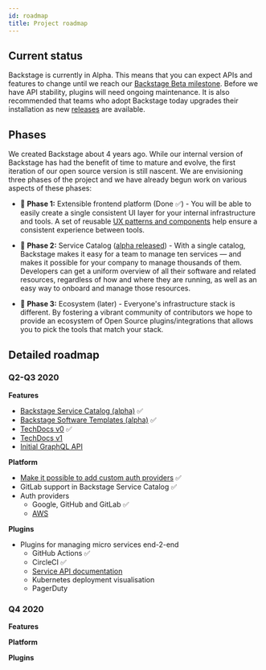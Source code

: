 ```yaml
---
id: roadmap
title: Project roadmap
---
```


## Current status

Backstage is currently in Alpha. This means that you can expect APIs and
features to change until we reach our
[Backstage Beta milestone](https://github.com/spotify/backstage/milestone/19).
Before we have API stability, plugins will need ongoing maintenance. It is also
recommended that teams who adopt Backstage today upgrades their installation as
new [releases](https://github.com/spotify/backstage/releases) are available.

## Phases

We created Backstage about 4 years ago. While our internal version of Backstage
has had the benefit of time to mature and evolve, the first iteration of our
open source version is still nascent. We are envisioning three phases of the
project and we have already begun work on various aspects of these phases:

- 🐣 **Phase 1:** Extensible frontend platform (Done ✅) - You will be able to
  easily create a single consistent UI layer for your internal infrastructure
  and tools. A set of reusable
  [UX patterns and components](http://backstage.io/storybook) help ensure a
  consistent experience between tools.

- 🐢 **Phase 2:** Service Catalog
  ([alpha released](https://backstage.io/blog/2020/06/22/backstage-service-catalog-alpha)) -
  With a single catalog, Backstage makes it easy for a team to manage ten
  services — and makes it possible for your company to manage thousands of them.
  Developers can get a uniform overview of all their software and related
  resources, regardless of how and where they are running, as well as an easy
  way to onboard and manage those resources.

- 🐇 **Phase 3:** Ecosystem (later) - Everyone's infrastructure stack is
  different. By fostering a vibrant community of contributors we hope to provide
  an ecosystem of Open Source plugins/integrations that allows you to pick the
  tools that match your stack.

## Detailed roadmap

### Q2-Q3 2020

**Features**

- [Backstage Service Catalog (alpha)](https://backstage.io/blog/2020/06/22/backstage-service-catalog-alpha)
  ✅
- [Backstage Software Templates (alpha)](https://backstage.io/blog/2020/08/05/announcing-backstage-software-templates)
  ✅
- [TechDocs v0](https://github.com/spotify/backstage/milestone/15) ✅
- [TechDocs v1](https://github.com/spotify/backstage/milestone/16)
- [Initial GraphQL API](https://github.com/spotify/backstage/milestone/13)

**Platform**

- [Make it possible to add custom auth providers](https://github.com/spotify/backstage/milestone/8)
  ✅
- GitLab support in Backstage Service Catalog ✅
- Auth providers
  - Google, GitHub and GitLab ✅
  - [AWS](https://github.com/spotify/backstage/issues/290)

**Plugins**

- Plugins for managing micro services end-2-end
  - GitHub Actions ✅
  - CircleCI ✅
  - [Service API documentation](https://github.com/spotify/backstage/pull/1737)
  - Kubernetes deployment visualisation
  - PagerDuty

### Q4 2020

**Features**

**Platform**

**Plugins**
